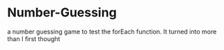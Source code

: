 # Number-Guessing
a number guessing game to test the forEach function. It turned into more than I first thought
